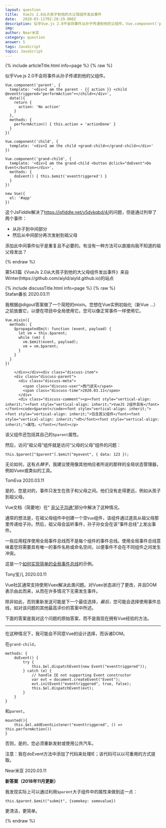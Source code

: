 ```yaml
---
layout: question
title:  VueJs 2.0从大孩子到他的大父母组件发出事件
date:   2020-03-11T02:28:29.000Z
description: 似乎Vue.js 2.0不会将事件从孙子传递到他的父组件。Vue.component('parent', {  template  '<div>I ...
img: 
author: Near米亚
category: question
answer: 5
tags: JavaScript
topic: JavaScript
---
```

<div class="article-root">
  <div class="article">
    {% include articleTitle.html info=page %}
    {% raw %}
    <div class="article-content"><p><font style="vertical-align: inherit;"><font style="vertical-align: inherit;">似乎Vue.js 2.0不会将事件从孙子传递到他的父组件。</font></font></p>

<pre><code>Vue.component('parent', {<font></font>
  template: '&lt;div&gt;I am the parent - {{ action }} &lt;child @eventtriggered="performAction"&gt;&lt;/child&gt;&lt;/div&gt;',<font></font>
  data(){<font></font>
    return {<font></font>
      action: 'No action'<font></font>
    }<font></font>
  },<font></font>
  methods: {<font></font>
    performAction() { this.action = 'actionDone' }<font></font>
  }<font></font>
})<font></font>
<font></font>
Vue.component('child', {<font></font>
  template: '&lt;div&gt;I am the child &lt;grand-child&gt;&lt;/grand-child&gt;&lt;/div&gt;'<font></font>
})<font></font>
<font></font>
Vue.component('grand-child', {<font></font>
  template: '&lt;div&gt;I am the grand-child &lt;button @click="doEvent"&gt;Do Event&lt;/button&gt;&lt;/div&gt;',<font></font>
  methods: {<font></font>
    doEvent() { this.$emit('eventtriggered') }<font></font>
  }<font></font>
})<font></font>
<font></font>
new Vue({<font></font>
  el: '#app'<font></font>
})<font></font>
</code></pre>

<p><font style="vertical-align: inherit;"><font style="vertical-align: inherit;">这个JsFiddle解决了</font></font><a href="https://jsfiddle.net/y5dvkqbd/4/" rel="noreferrer"><font style="vertical-align: inherit;"><font style="vertical-align: inherit;">https://jsfiddle.net/y5dvkqbd/4/</font></font></a><font style="vertical-align: inherit;"><font style="vertical-align: inherit;">的问题</font><font style="vertical-align: inherit;">，但是通过列举了两个事件：</font></font></p>

<ul>
<li><font style="vertical-align: inherit;"><font style="vertical-align: inherit;">从孙子到中间部分</font></font></li>
<li><font style="vertical-align: inherit;"><font style="vertical-align: inherit;">然后从中间部分再次发射到祖父母</font></font></li>
</ul>

<p><font style="vertical-align: inherit;"><font style="vertical-align: inherit;">添加此中间事件似乎是重复且不必要的。</font><font style="vertical-align: inherit;">有没有一种方法可以直接向我不知道的祖父母发出？</font></font></p></div>
    {% endraw %}
  </div>
  <p class="winter_mark">第543篇《VueJs 2.0从大孩子到他的大父母组件发出事件》来自Winter(https://github.com/aiyld/aiyld.github.io)的站点</p>
  <div class="discuss-wrapper">
    {% include discussTitle.html info=page %}
    {% raw %}
    <div class="discuss-item">
        <div class="discuss-parent">
          <div class="discuss-meta">
            <span class="discuss-user">Stafan番长</span>
            <span class="discuss-time">2020.03.11</span>
          </div>
          <div class="discuss-comment"><p><font style="vertical-align: inherit;"><font style="vertical-align: inherit;">我根据@digout答案做了一个简短的mixin。</font><font style="vertical-align: inherit;">您想在Vue实例初始化（新Vue ...）之前放置它，以便在项目中全局使用它。</font><font style="vertical-align: inherit;">您可以像正常事件一样使用它。</font></font></p>

<pre><code>Vue.mixin({<font></font>
  methods: {<font></font>
    $propagatedEmit: function (event, payload) {<font></font>
      let vm = this.$parent;<font></font>
      while (vm) {<font></font>
        vm.$emit(event, payload);<font></font>
        vm = vm.$parent;<font></font>
      }<font></font>
    }<font></font>
  }<font></font>
})<font></font>
</code></pre></div>
        </div></div><div class="discuss-item">
        <div class="discuss-parent">
          <div class="discuss-meta">
            <span class="discuss-user">西门逆天</span>
            <span class="discuss-time">2020.03.11</span>
          </div>
          <div class="discuss-comment"><p><font style="vertical-align: inherit;"><font style="vertical-align: inherit;">VueJS 2组件具有</font></font><code>$parent</code><font style="vertical-align: inherit;"><font style="vertical-align: inherit;">包含其父组件</font><font style="vertical-align: inherit;">的</font><font style="vertical-align: inherit;">属性。</font></font></p>

<p><font style="vertical-align: inherit;"><font style="vertical-align: inherit;">该父组件还包括其自己的</font></font><code>$parent</code><font style="vertical-align: inherit;"><font style="vertical-align: inherit;">属性。</font></font></p>

<p><font style="vertical-align: inherit;"><font style="vertical-align: inherit;">然后，访问“祖父母”组件就是访问“父母的父母”组件的问题：</font></font></p>

<pre><code>this.$parent["$parent"].$emit("myevent", { data: 123 });
</code></pre>

<p><font style="vertical-align: inherit;"><font style="vertical-align: inherit;">无论如何，这有点</font></font><em><font style="vertical-align: inherit;"><font style="vertical-align: inherit;">棘手</font></font></em><font style="vertical-align: inherit;"><font style="vertical-align: inherit;">，我建议使用像其他响应者所说的那样的全局状态管理器，例如Vuex或类似的工具。</font></font></p></div>
        </div></div><div class="discuss-item">
        <div class="discuss-parent">
          <div class="discuss-meta">
            <span class="discuss-user">TomEva</span>
            <span class="discuss-time">2020.03.11</span>
          </div>
          <div class="discuss-comment"><p><font style="vertical-align: inherit;"><font style="vertical-align: inherit;">是的，您是对的，事件只发生在孩子和父母之间。</font><font style="vertical-align: inherit;">他们没有走得更远，例如从孩子到祖父母。</font></font></p>

<p><font style="vertical-align: inherit;"><font style="vertical-align: inherit;">Vue文档（简要地）在“ </font></font><a href="https://vuejs.org/v2/guide/components.html#Non-Parent-Child-Communication" rel="noreferrer"><font style="vertical-align: inherit;"><font style="vertical-align: inherit;">非父子沟通”</font></font></a><font style="vertical-align: inherit;"><font style="vertical-align: inherit;">部分中</font><font style="vertical-align: inherit;">解决了这种情况</font><font style="vertical-align: inherit;">。</font></font></p>

<p><font style="vertical-align: inherit;"><font style="vertical-align: inherit;">通常的想法是，在祖父母组件中创建一个空</font></font><code>Vue</code><font style="vertical-align: inherit;"><font style="vertical-align: inherit;">组件，</font><font style="vertical-align: inherit;">该</font><font style="vertical-align: inherit;">组件通过道具从祖父母那里传递给子孙。</font><font style="vertical-align: inherit;">然后，祖父母会监听事件，孙子孙女会在该“事件总线”上发出事件。</font></font></p>

<p><font style="vertical-align: inherit;"><font style="vertical-align: inherit;">一些应用程序使用全局事件总线而不是每个组件的事件总线。</font><font style="vertical-align: inherit;">使用全局事件总线意味着您将需要具有唯一的事件名称或命名空间，以便事件不会在不同组件之间发生冲突。</font></font></p>

<p><font style="vertical-align: inherit;"><font style="vertical-align: inherit;">这是一个</font></font><a href="https://alligator.io/vuejs/global-event-bus/" rel="noreferrer"><font style="vertical-align: inherit;"><font style="vertical-align: inherit;">如何实现简单的全局事件总线</font></font></a><font style="vertical-align: inherit;"><font style="vertical-align: inherit;">的示例</font><font style="vertical-align: inherit;">。</font></font></p></div>
        </div></div><div class="discuss-item">
        <div class="discuss-parent">
          <div class="discuss-meta">
            <span class="discuss-user">Tony宝儿</span>
            <span class="discuss-time">2020.03.11</span>
          </div>
          <div class="discuss-comment"><p><font style="vertical-align: inherit;"><font style="vertical-align: inherit;">Vue社区通常支持使用Vuex解决此类问题。</font><font style="vertical-align: inherit;">对Vuex状态进行了更改，并且DOM表示由此而来，从而在许多情况下无需发生事件。</font></font></p>

<p><font style="vertical-align: inherit;"><font style="vertical-align: inherit;">除非如此，否则重新发送可能是下一个最佳选择，</font></font><em><font style="vertical-align: inherit;"><font style="vertical-align: inherit;">最后，</font></font></em><font style="vertical-align: inherit;"><font style="vertical-align: inherit;">您可能会选择使用事件总线，如对该问题的其他最高评价的答案中所述。</font></font></p>

<p><font style="vertical-align: inherit;"><font style="vertical-align: inherit;">下面的答案是我对这个问题的原始答案，而不是我现在拥有Vue经验的方法。</font></font></p>

<hr>

<p><font style="vertical-align: inherit;"><font style="vertical-align: inherit;">在这种情况下，我可能会不同意Vue的设计选择，而诉诸DOM。</font></font></p>

<p><font style="vertical-align: inherit;"><font style="vertical-align: inherit;">在</font></font><code>grand-child</code><font style="vertical-align: inherit;"><font style="vertical-align: inherit;">，</font></font></p>

<pre><code>methods: {<font></font>
    doEvent() { <font></font>
        try {<font></font>
            this.$el.dispatchEvent(new Event("eventtriggered"));<font></font>
        } catch (e) {<font></font>
            // handle IE not supporting Event constructor<font></font>
            var evt = document.createEvent("Event");<font></font>
            evt.initEvent("eventtriggered", true, false);<font></font>
            this.$el.dispatchEvent(evt);<font></font>
        }<font></font>
    }<font></font>
}<font></font>
</code></pre>

<p><font style="vertical-align: inherit;"><font style="vertical-align: inherit;">和</font></font><code>parent</code><font style="vertical-align: inherit;"><font style="vertical-align: inherit;">，</font></font></p>

<pre><code>mounted(){<font></font>
    this.$el.addEventListener("eventtriggered", () =&gt; this.performAction())<font></font>
}<font></font>
</code></pre>

<p><font style="vertical-align: inherit;"><font style="vertical-align: inherit;">否则，是的，您必须重新发射或使用公共汽车。</font></font></p>

<p><font style="vertical-align: inherit;"><font style="vertical-align: inherit;">注意：我在doEvent方法中添加了代码来处理IE；</font><font style="vertical-align: inherit;">该代码可以以可重用的方式提取。</font></font></p></div>
        </div></div><div class="discuss-item">
        <div class="discuss-parent">
          <div class="discuss-meta">
            <span class="discuss-user">Near米亚</span>
            <span class="discuss-time">2020.03.11</span>
          </div>
          <div class="discuss-comment"><p><strong><font style="vertical-align: inherit;"><font style="vertical-align: inherit;">新答案（2018年11月更新）</font></font></strong> </p>

<p><font style="vertical-align: inherit;"><font style="vertical-align: inherit;">我发现实际上可以通过利用</font></font><code>$parent</code><font style="vertical-align: inherit;"><font style="vertical-align: inherit;">大子组件中</font><font style="vertical-align: inherit;">的</font><font style="vertical-align: inherit;">属性</font><font style="vertical-align: inherit;">来做到这一点</font><font style="vertical-align: inherit;">：</font></font></p>

<pre><code>this.$parent.$emit("submit", {somekey: somevalue})
</code></pre>

<p><font style="vertical-align: inherit;"><font style="vertical-align: inherit;">更清洁，更简单。</font></font></p></div>
        </div></div>
    {% endraw %}
  </div>
<div>
